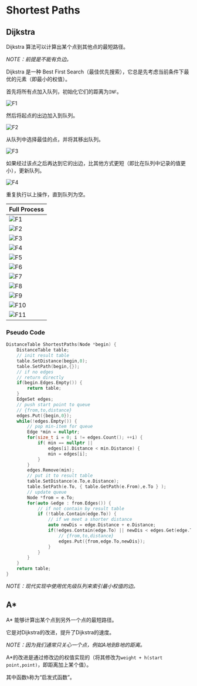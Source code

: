 # Shortest Paths

## Dijkstra

Dijkstra 算法可以计算出某个点到其他点的最短路径。

*NOTE：前提是不能有负边。*

Dijkstra 是一种 Best First Search（最佳优先搜索），它总是先考虑当前条件下最优的元素（即最小的权值）。

首先将所有点加入队列，初始化它们的距离为`INF`。

![F1](./F1.png)

然后将起点的出边加入到队列。

![F2](./F2.png)

从队列中选择最佳的点，并将其移出队列。

![F3](./F3.png)

如果经过该点之后再达到它的出边，比其他方式更短（即比在队列中记录的值更小），更新队列。

![F4](./F4.png)

重复执行以上操作，直到队列为空。

|Full Process|
|-|
|![F1](./F1.png)|
|![F2](./F2.png)|
|![F3](./F3.png)|
|![F4](./F4.png)|
|![F5](./F5.png)|
|![F6](./F6.png)|
|![F7](./F7.png)|
|![F8](./F8.png)|
|![F9](./F9.png)|
|![F10](./F10.png)|
|![F11](./F11.png)|

### Pseudo Code

```cpp
DistanceTable ShortestPaths(Node *begin) {
    DistanceTable table;
    // init result table
    table.SetDistance(begin,0);
    table.SetPath(begin,{});
    // if no edges
    // return directly
    if(begin.Edges.Empty()) {
        return table;
    }
    EdgeSet edges;
    // push start point to queue
    // {from,to,distance}
    edges.Put({begin,0});
    while(!edges.Empty()) {
        // pop min-item for queue
        Edge *min = nullptr;
        for(size_t i = 0; i != edges.Count(); ++i) {
            if( min == nullptr ||
                edges[i].Distance < min.Distance) {
                min = edges[i];
            }
        }
        edges.Remove(min);
        // put it to result table
        table.SetDistance(e.To,e.Distance);
        table.SetPath(e.To, { table.GetPath(e.From),e.To } );
        // update queue
        Node *from = e.To;
        for(auto &edge : from.Edges()) {
            // if not contain by result table
            if (!table.Contain(edge.To)) {
                // if we meet a shorter distance
                auto newDis = edge.Distance + e.Distance;
                if(!edges.Contain(edge.To) || newDis < edges.Get(edge.To)) {
                    // {from,to,distance}
                    edges.Put({from,edge.To,newDis});
                }
            }
        }
    }
    return table;
}
```

*NOTE：现代实现中使用优先级队列来索引最小权值的边。*

## A*

A* 能够计算出某个点到另外一个点的最短路径。

它是对Dijkstra的改进，提升了Dijkstra的速度。

*NOTE：因为我们通常只关心一个点，例如A地到B地的距离。*

A*的改进是通过修改边的权值实现的（将其修改为`weight + h(start point,point)`，即距离加上某个值）。

其中函数`h`称为“启发式函数”。